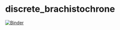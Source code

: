# discrete_brachistochrone

[![Binder](https://mybinder.org/badge_logo.svg)](https://mybinder.org/v2/gh/mpanaggio/discrete_brachistochrone/master?filepath=Solve_discrete_brachistochrone_interactive_work_in_progress)
 
